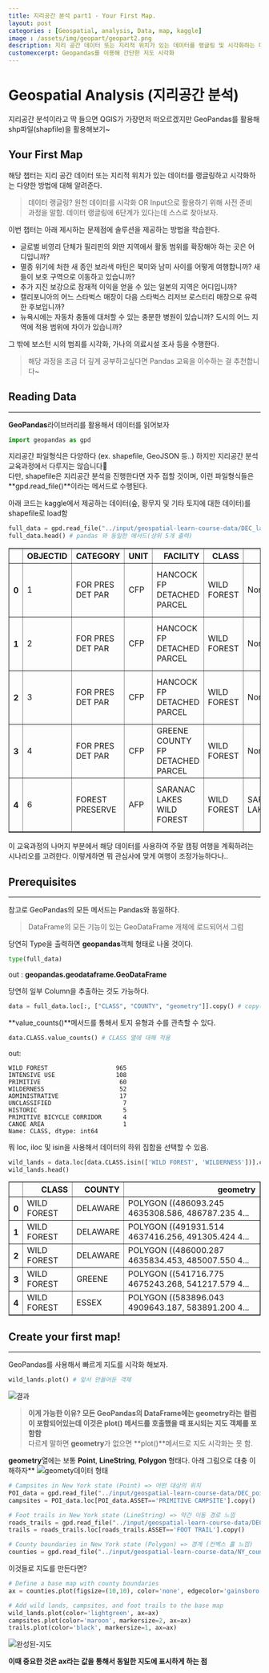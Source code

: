 ```yaml
---
title: 지리공간 분석 part1 - Your First Map.  
layout: post   
categories : [Geospatial, analysis, Data, map, kaggle]
image : /assets/img/geopart/geopart2.png
description: 지리 공간 데이터 또는 지리적 위치가 있는 데이터를 랭글링 및 시각화하는 다양한 방법 소개 
customexcerpt: Geopandas를 이용해 간단한 지도 시각화
---
```



# Geospatial Analysis (지리공간 분석)
지리공간 분석이라고 딱 들으면 QGIS가 가장먼저 떠오르겠지만 GeoPandas를 활용해 shp파일(shapfile)을 활용해보기~

## Your First Map
해당 챕터는 지리 공간 데이터 또는 지리적 위치가 있는 데이터를 랭글링하고 시각화하는 다양한 방법에 대해 알려준다.  
> 데이터 랭글링? 원천 데이터를 시각화 OR Input으로 활용하기 위해 사전 준비 과정을 말함. 데이터 랭글링에 6단계가 있다는데 스스로 찾아보자.  

이번 챕터는 아래 제시하는 문제점에 솔루션을 제공하는 방법을 학습한다.

- 글로벌 비영리 단체가 필리핀의 외딴 지역에서 활동 범위를 확장해야 하는 곳은 어디입니까?
- 멸종 위기에 처한 새 종인 보라색 마틴은 북미와 남미 사이를 어떻게 여행합니까? 새들이 보호 구역으로 이동하고 있습니까?
- 추가 지진 보강으로 잠재적 이익을 얻을 수 있는 일본의 지역은 어디입니까?
- 캘리포니아의 어느 스타벅스 매장이 다음 스타벅스 리저브 로스터리 매장으로 유력한 후보입니까?
- 뉴욕시에는 자동차 충돌에 대처할 수 있는 충분한 병원이 있습니까? 도시의 어느 지역에 적용 범위에 차이가 있습니까?

그 밖에 보스턴 시의 범죄를 시각화, 가나의 의료시설 조사 등을 수행한다.

> 해당 과정을 조금 더 깊게 공부하고싶다면 Pandas 교육을 이수하는 걸 추천합니다~  

## Reading Data
----
**GeoPandas**라이브러리를 활용해서 데이터를 읽어보자
~~~py
import geopandas as gpd
~~~

지리공간 파일형식은 다양하다 (ex. shapefile, GeoJSON 등..) 하지만 지리공간 분석 교육과정에서 다루지는 않습니다🤣  
다만, shapefile은 지리공간 분석을 진행한다면 자주 접할 것이며, 이런 파일형식들은 **gpd.read_file()**이라는 메서드로 수행된다.

아래 코드는 kaggle에서 제공하는 데이터(숲, 황무지 및 기타 토지에 대한 데이터)를 shapefile로 load함

~~~py
full_data = gpd.read_file("../input/geospatial-learn-course-data/DEC_lands/DEC_lands/DEC_lands.shp") # 데이터 로드
full_data.head() # pandas 와 동일한 메서드(상위 5개 출력)
~~~ 

<table border="1">
  <thead>
    <tr style="text-align: right;">
      <th></th>
      <th>OBJECTID</th>
      <th>CATEGORY</th>
      <th>UNIT</th>
      <th>FACILITY</th>
      <th>CLASS</th>
      <th>UMP</th>
      <th>DESCRIPTIO</th>
      <th>REGION</th>
      <th>COUNTY</th>
      <th>URL</th>
      <th>SOURCE</th>
      <th>UPDATE_</th>
      <th>OFFICE</th>
      <th>ACRES</th>
      <th>LANDS_UID</th>
      <th>GREENCERT</th>
      <th>SHAPE_AREA</th>
      <th>SHAPE_LEN</th>
      <th>geometry</th>
    </tr>
  </thead>
  <tbody>
    <tr>
      <th>0</th>
      <td>1</td>
      <td>FOR PRES DET PAR</td>
      <td>CFP</td>
      <td>HANCOCK FP DETACHED PARCEL</td>
      <td>WILD FOREST</td>
      <td>None</td>
      <td>DELAWARE COUNTY DETACHED PARCEL</td>
      <td>4</td>
      <td>DELAWARE</td>
      <td>http://www.dec.ny.gov/</td>
      <td>DELAWARE RPP</td>
      <td>5/12</td>
      <td>STAMFORD</td>
      <td>738.620192</td>
      <td>103</td>
      <td>N</td>
      <td>2.990365e+06</td>
      <td>7927.662385</td>
      <td>POLYGON ((486093.245 4635308.586, 486787.235 4...</td>
    </tr>
    <tr>
      <th>1</th>
      <td>2</td>
      <td>FOR PRES DET PAR</td>
      <td>CFP</td>
      <td>HANCOCK FP DETACHED PARCEL</td>
      <td>WILD FOREST</td>
      <td>None</td>
      <td>DELAWARE COUNTY DETACHED PARCEL</td>
      <td>4</td>
      <td>DELAWARE</td>
      <td>http://www.dec.ny.gov/</td>
      <td>DELAWARE RPP</td>
      <td>5/12</td>
      <td>STAMFORD</td>
      <td>282.553140</td>
      <td>1218</td>
      <td>N</td>
      <td>1.143940e+06</td>
      <td>4776.375600</td>
      <td>POLYGON ((491931.514 4637416.256, 491305.424 4...</td>
    </tr>
    <tr>
      <th>2</th>
      <td>3</td>
      <td>FOR PRES DET PAR</td>
      <td>CFP</td>
      <td>HANCOCK FP DETACHED PARCEL</td>
      <td>WILD FOREST</td>
      <td>None</td>
      <td>DELAWARE COUNTY DETACHED PARCEL</td>
      <td>4</td>
      <td>DELAWARE</td>
      <td>http://www.dec.ny.gov/</td>
      <td>DELAWARE RPP</td>
      <td>5/12</td>
      <td>STAMFORD</td>
      <td>234.291262</td>
      <td>1780</td>
      <td>N</td>
      <td>9.485476e+05</td>
      <td>5783.070364</td>
      <td>POLYGON ((486000.287 4635834.453, 485007.550 4...</td>
    </tr>
    <tr>
      <th>3</th>
      <td>4</td>
      <td>FOR PRES DET PAR</td>
      <td>CFP</td>
      <td>GREENE COUNTY FP DETACHED PARCEL</td>
      <td>WILD FOREST</td>
      <td>None</td>
      <td>None</td>
      <td>4</td>
      <td>GREENE</td>
      <td>http://www.dec.ny.gov/</td>
      <td>GREENE RPP</td>
      <td>5/12</td>
      <td>STAMFORD</td>
      <td>450.106464</td>
      <td>2060</td>
      <td>N</td>
      <td>1.822293e+06</td>
      <td>7021.644833</td>
      <td>POLYGON ((541716.775 4675243.268, 541217.579 4...</td>
    </tr>
    <tr>
      <th>4</th>
      <td>6</td>
      <td>FOREST PRESERVE</td>
      <td>AFP</td>
      <td>SARANAC LAKES WILD FOREST</td>
      <td>WILD FOREST</td>
      <td>SARANAC LAKES</td>
      <td>None</td>
      <td>5</td>
      <td>ESSEX</td>
      <td>http://www.dec.ny.gov/lands/22593.html</td>
      <td>DECRP, ESSEX RPP</td>
      <td>12/96</td>
      <td>RAY BROOK</td>
      <td>69.702387</td>
      <td>1517</td>
      <td>N</td>
      <td>2.821959e+05</td>
      <td>2663.909932</td>
      <td>POLYGON ((583896.043 4909643.187, 583891.200 4...</td>
    </tr>
  </tbody>
</table>  

이 교육과정의 나머지 부분에서 해당 데이터를 사용하여 주말 캠핑 여행을 계획하려는 시나리오를 고려한다. 이렇게하면 뭐 관심사에 맞게 여행이 조정가능하다나..


## Prerequisites
----

참고로 GeoPandas의 모든 메서드는 Pandas와 동일하다.  
> DataFrame의 모든 기능이 있는 GeoDataFrame 개체에 로드되어서 그럼

당연히 Type을 출력하면 **geopandas**객체 형태로 나올 것이다.
~~~py
type(full_data)
~~~
out : ******geopandas.geodataframe.GeoDataFrame******  

당연히 일부 Column을 추출하는 것도 가능하다.

~~~py
data = full_data.loc[:, ["CLASS", "COUNTY", "geometry"]].copy() # copy()는 경고 방지
~~~

**value_counts()**메서드를 통해서 토지 유형과 수를 관측할 수 있다.
~~~py
data.CLASS.value_counts() # CLASS 열에 대해 적용
~~~
out: 
~~~
WILD FOREST                   965
INTENSIVE USE                 108
PRIMITIVE                      60
WILDERNESS                     52
ADMINISTRATIVE                 17
UNCLASSIFIED                    7
HISTORIC                        5
PRIMITIVE BICYCLE CORRIDOR      4
CANOE AREA                      1
Name: CLASS, dtype: int64
~~~ 

뭐 loc, iloc 및 isin을 사용해서 데이터의 하위 집합을 선택할 수 있음.
~~~py
wild_lands = data.loc[data.CLASS.isin(['WILD FOREST', 'WILDERNESS'])].copy()
wild_lands.head()
~~~

<table border="1" class="dataframe">
  <thead>
    <tr style="text-align: right;">
      <th></th>
      <th>CLASS</th>
      <th>COUNTY</th>
      <th>geometry</th>
    </tr>
  </thead>
  <tbody>
    <tr>
      <th>0</th>
      <td>WILD FOREST</td>
      <td>DELAWARE</td>
      <td>POLYGON ((486093.245 4635308.586, 486787.235 4...</td>
    </tr>
    <tr>
      <th>1</th>
      <td>WILD FOREST</td>
      <td>DELAWARE</td>
      <td>POLYGON ((491931.514 4637416.256, 491305.424 4...</td>
    </tr>
    <tr>
      <th>2</th>
      <td>WILD FOREST</td>
      <td>DELAWARE</td>
      <td>POLYGON ((486000.287 4635834.453, 485007.550 4...</td>
    </tr>
    <tr>
      <th>3</th>
      <td>WILD FOREST</td>
      <td>GREENE</td>
      <td>POLYGON ((541716.775 4675243.268, 541217.579 4...</td>
    </tr>
    <tr>
      <th>4</th>
      <td>WILD FOREST</td>
      <td>ESSEX</td>
      <td>POLYGON ((583896.043 4909643.187, 583891.200 4...</td>
    </tr>
  </tbody>
</table>

## Create your first map!
----
GeoPandas를 사용해서 빠르게 지도를 시각화 해보자.

~~~py
wild_lands.plot() # 앞서 만들어둔 객체
~~~
![결과](/assets/img/geopart/geopart1.png)


> **이게 가능한 이유? 모든 GeoPandas의 DataFrame에는 **geometry**라는 컬럼이 포함되어있는데 이것은 **plot()** 메서드를 호출했을 때 표시되는 지도 객체를 포함함**  
> 다르게 말하면 **geometry**가 없으면 **plot()**메서드로 지도 시각화는 못 함.  



**geometry**열에는 보통 **Point**, **LineString**, **Polygon** 형태다. 아래 그림으로 대충 이해하자**
![geomety데이터 형태](https://i.imgur.com/N1llefr.png)

~~~py
# Campsites in New York state (Point) => 어떤 대상의 위치
POI_data = gpd.read_file("../input/geospatial-learn-course-data/DEC_pointsinterest/DEC_pointsinterest/Decptsofinterest.shp")
campsites = POI_data.loc[POI_data.ASSET=='PRIMITIVE CAMPSITE'].copy()

# Foot trails in New York state (LineString) => 약간 이동 경로 느낌
roads_trails = gpd.read_file("../input/geospatial-learn-course-data/DEC_roadstrails/DEC_roadstrails/Decroadstrails.shp")
trails = roads_trails.loc[roads_trails.ASSET=='FOOT TRAIL'].copy()

# County boundaries in New York state (Polygon) => 경계 (컨벡스 홀 느낌)
counties = gpd.read_file("../input/geospatial-learn-course-data/NY_county_boundaries/NY_county_boundaries/NY_county_boundaries.shp")
~~~

이것들로 지도를 만든다면?

~~~py
# Define a base map with county boundaries
ax = counties.plot(figsize=(10,10), color='none', edgecolor='gainsboro', zorder=3)

# Add wild lands, campsites, and foot trails to the base map
wild_lands.plot(color='lightgreen', ax=ax)
campsites.plot(color='maroon', markersize=2, ax=ax)
trails.plot(color='black', markersize=1, ax=ax)
~~~
![완성된-지도](/assets/img/geopart/geopart2.png)

**이때 중요한 것은 ax라는 값을 통해서 동일한 지도에 표시하게 하는 점**

